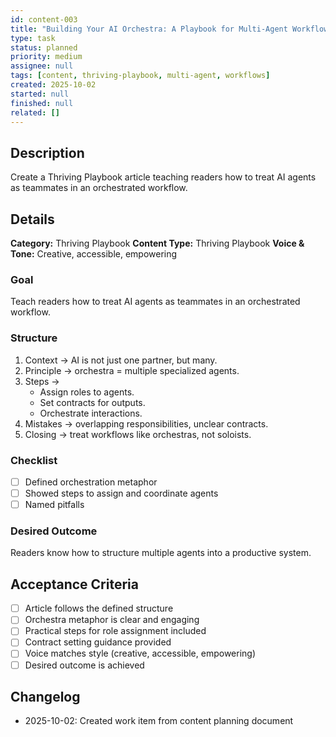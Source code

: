 ```yaml
---
id: content-003
title: "Building Your AI Orchestra: A Playbook for Multi-Agent Workflows"
type: task
status: planned
priority: medium
assignee: null
tags: [content, thriving-playbook, multi-agent, workflows]
created: 2025-10-02
started: null
finished: null
related: []
---
```


## Description

Create a Thriving Playbook article teaching readers how to treat AI agents as teammates in an orchestrated workflow.

## Details

**Category:** Thriving Playbook
**Content Type:** Thriving Playbook
**Voice & Tone:** Creative, accessible, empowering

### Goal
Teach readers how to treat AI agents as teammates in an orchestrated workflow.

### Structure
1. Context → AI is not just one partner, but many.
2. Principle → orchestra = multiple specialized agents.
3. Steps →
   - Assign roles to agents.
   - Set contracts for outputs.
   - Orchestrate interactions.
4. Mistakes → overlapping responsibilities, unclear contracts.
5. Closing → treat workflows like orchestras, not soloists.

### Checklist
- [ ] Defined orchestration metaphor
- [ ] Showed steps to assign and coordinate agents
- [ ] Named pitfalls

### Desired Outcome
Readers know how to structure multiple agents into a productive system.

## Acceptance Criteria

- [ ] Article follows the defined structure
- [ ] Orchestra metaphor is clear and engaging
- [ ] Practical steps for role assignment included
- [ ] Contract setting guidance provided
- [ ] Voice matches style (creative, accessible, empowering)
- [ ] Desired outcome is achieved

## Changelog

- 2025-10-02: Created work item from content planning document
